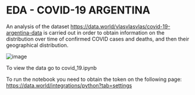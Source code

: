 # EDA - COVID-19 ARGENTINA


An analysis of the dataset https://data.world/vlasvlasvlas/covid-19-argentina-data is carried out in order to obtain information on the distribution over time of confirmed COVID cases and deaths, and then their geographical distribution.


![image](https://drive.google.com/file/d/13FaGjYlhkFPE4Z9kast0A1uX96sxiks7)


To view the data go to covid_19.ipynb


To run the notebook you need to obtain the token on the following page: https://data.world/integrations/python?tab=settings
